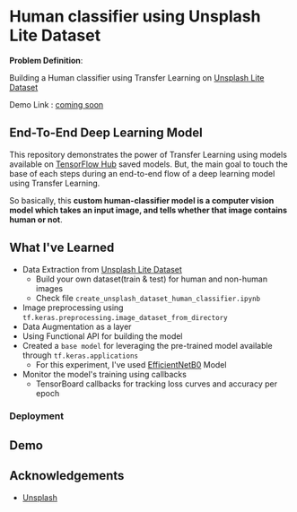 # Human classifier using Unsplash Lite Dataset

**Problem Definition**:

Building a Human classifier using Transfer Learning on [Unsplash Lite Dataset](https://unsplash.com/data)

Demo Link : [coming soon]()

## End-To-End Deep Learning Model 

This repository demonstrates the power of Transfer Learning using models available on [TensorFlow Hub](https://www.tensorflow.org/hub) saved models. But, the main goal to touch the base of each steps during an end-to-end flow of a deep learning model using Transfer Learning.

So basically, this **custom human-classifier model is a computer vision model which takes an input image, and tells whether that image contains human or not**.

## What I've Learned

- Data Extraction from [Unsplash Lite Dataset](https://unsplash.com/data)
  - Build your own dataset(train & test) for human and non-human images
  - Check file `create_unsplash_dataset_human_classifier.ipynb`
- Image preprocessing using `tf.keras.preprocessing.image_dataset_from_directory`
- Data Augmentation as a layer
- Using Functional API for building the model
- Created a `base model` for leveraging the pre-trained model available through `tf.keras.applications`
  - For this experiment, I've used [EfficientNetB0](https://www.tensorflow.org/api_docs/python/tf/keras/applications/efficientnet/EfficientNetB0) Model
- Monitor the model's training using callbacks
  - TensorBoard callbacks for tracking loss curves and accuracy per epoch

### Deployment


## Demo

## Acknowledgements

- [Unsplash](https://unsplash.com/)
